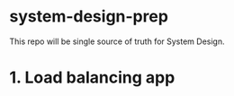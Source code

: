 # system-design-prep
This repo will be single source of truth for System Design.

# 1. Load balancing app

